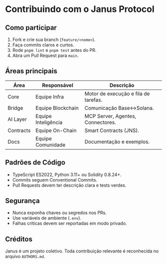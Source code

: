 # Contribuindo com o Janus Protocol

## Como participar
1. Fork e crie sua branch (`feature/<nome>`).
2. Faça commits claros e curtos.
3. Rode `pnpm lint` e `pnpm test` antes do PR.
4. Abra um Pull Request para `main`.

## Áreas principais
| Área | Responsável | Descrição |
|------|--------------|-----------|
| Core | Equipe Infra | Motor de execução e fila de tarefas. |
| Bridge | Equipe Blockchain | Comunicação Base↔Solana. |
| AI Layer | Equipe Inteligência | MCP Server, Agentes, Connectores. |
| Contracts | Equipe On-Chain | Smart Contracts (JNS). |
| Docs | Equipe Comunidade | Documentação e exemplos. |

## Padrões de Código
- TypeScript ES2022, Python 3.11+ ou Solidity 0.8.24+.  
- Commits seguem Conventional Commits.  
- Pull Requests devem ter descrição clara e tests verdes.  

## Segurança
- Nunca exponha chaves ou segredos nos PRs.  
- Use variáveis de ambiente (`.env`).  
- Falhas críticas devem ser reportadas em modo privado.

## Créditos
Janus é um projeto coletivo. Toda contribuição relevante é reconhecida no arquivo `AUTHORS.md`.
